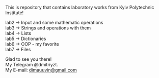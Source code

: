 This is repository that contains laboratory works from Kyiv Polytechnic Institute!


lab2 -> Input and some mathematic operations<br>
lab3 -> Strings and operations with them<br>
lab4 -> Lists<br>
lab5 -> Dictionaries<br>
lab6 -> OOP - my favorite<br>
lab7 -> Files<br>

Glad to see you there!<br>
My Telegram @dmitriyzt.<br>
My E-mail: dimauuvin@gmail.com<br>
